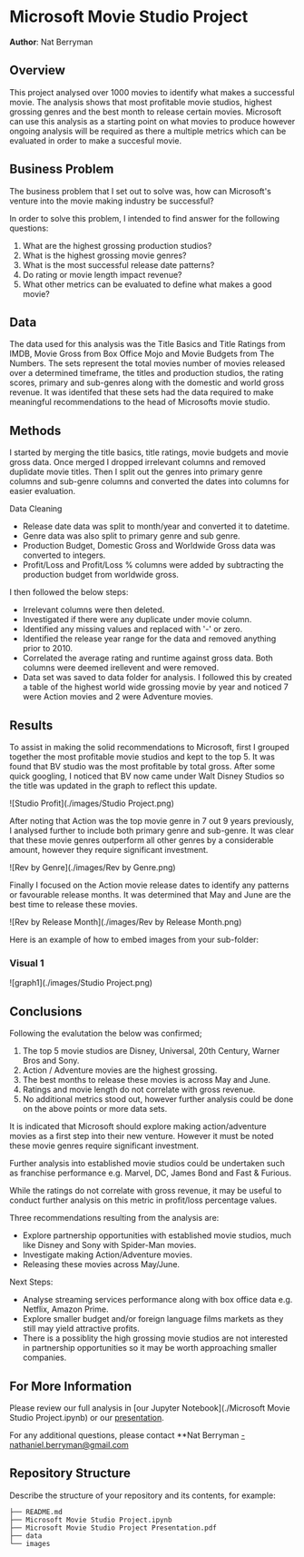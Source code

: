 # Microsoft Movie Studio Project

**Author**: Nat Berryman

## Overview

This project analysed over 1000 movies to identify what makes a successful movie. The analysis shows that most profitable movie studios, highest grossing genres and the best month to release certain movies. Microsoft can use this analysis as a starting point on what movies to produce however ongoing analysis will be required as there a multiple metrics which can be evaluated in order to make a succesful movie.

## Business Problem

The business problem that I set out to solve was, how can Microsoft's venture into the movie making industry be successful?

In order to solve this problem, I intended to find answer for the following questions:
1. What are the highest grossing production studios?
2. What is the highest grossing movie genres?
3. What is the most successful release date patterns?
4. Do rating or movie length impact revenue?
5. What other metrics can be evaluated to define what makes a good movie?

## Data

The data used for this analysis was the Title Basics and Title Ratings from IMDB, Movie Gross from Box Office Mojo and Movie Budgets from The Numbers. The sets represent the total movies number of movies released over a determined timeframe, the titles and production studios, the rating scores, primary and sub-genres along with the domestic and world gross revenue. It was identifed that these sets had the data required to make meaningful recommendations to the head of Microsofts movie studio.

## Methods

I started by merging the title basics, title ratings, movie budgets and movie gross data.
Once merged I dropped irrelevant columns and removed duplidate movie titles.
Then I split out the genres into primary genre columns and sub-genre columns and converted the dates into columns for easier evaluation.  

Data Cleaning
- Release date data was split to month/year and converted it to datetime.
- Genre data was also split to primary genre and sub genre.
- Production Budget, Domestic Gross and Worldwide Gross data was converted to integers.
- Profit/Loss and Profit/Loss % columns were added by subtracting the production budget from worldwide gross.

I then followed the below steps:

- Irrelevant columns were then deleted.
- Investigated if there were any duplicate under movie column.
- Identified any missing values and replaced with '-' or zero.
- Identified the release year range for the data and removed anything prior to 2010.
- Correlated the average rating and runtime against gross data. Both columns were deemed irellevent and were removed.
- Data set was saved to data folder for analysis. I followed this by created a table of the highest world wide grossing movie by year and noticed 7 were Action movies and 2 were Adventure movies.

## Results

To assist in making the solid recommendations to Microsoft, first I grouped together the most profitable movie studios and kept to the top 5. It was found that BV studio was the most profitable by total gross. After some quick googling, I noticed that BV now came under Walt Disney Studios so the title was updated in the graph to reflect this update.

![Studio Profit](./images/Studio Project.png)

After noting that Action was the top movie genre in 7 out 9 years previously, I analysed further to include both primary genre and sub-genre. It was clear that these movie genres outperform all other genres by a considerable amount, however they require significant investment.

![Rev by Genre](./images/Rev by Genre.png)

Finally I focused on the Action movie release dates to identify any patterns or favourable release months. It was determined that May and June are the best time to release these movies.

![Rev by Release Month](./images/Rev by Release Month.png)

Here is an example of how to embed images from your sub-folder:

### Visual 1
![graph1](./images/Studio Project.png)


## Conclusions

Following the evalutation the below was confirmed;

1. The top 5 movie studios are Disney, Universal, 20th Century, Warner Bros and Sony.
2. Action / Adventure movies are the highest grossing.
3. The best months to release these movies is across May and June.
4. Ratings and movie length do not correlate with gross revenue.
5. No additional metrics stood out, however further analysis could be done on the above points or more data sets.

It is indicated that Microsoft should explore making action/adventure movies as a first step into their new venture. However it must be noted these movie genres require significant investment.

Further analysis into established movie studios could be undertaken such as franchise performance e.g. Marvel, DC, James Bond and Fast & Furious.

While the ratings do not correlate with gross revenue, it may be useful to conduct further analysis on this metric in profit/loss percentage values.

Three recommendations resulting from the analysis are:
- Explore partnership opportunities with established movie studios, much like Disney and Sony with Spider-Man movies.
- Investigate making Action/Adventure movies.
- Releasing these movies across May/June.

Next Steps:
- Analyse streaming services performance along with box office data e.g. Netflix, Amazon Prime.
- Explore smaller budget and/or foreign language films markets as they still may yield attractive profits.
- There is a possiblity the high grossing movie studios are not interested in partnership opportunities so it may be worth approaching smaller companies.

## For More Information

Please review our full analysis in [our Jupyter Notebook](./Microsoft Movie Studio Project.ipynb) or our [presentation](./DS_Project_Presentation.pdf).

For any additional questions, please contact **Nat Berryman -nathaniel.berryman@gmail.com

## Repository Structure

Describe the structure of your repository and its contents, for example:

```
├── README.md
├── Microsoft Movie Studio Project.ipynb
├── Microsoft Movie Studio Project Presentation.pdf
├── data
└── images
```

